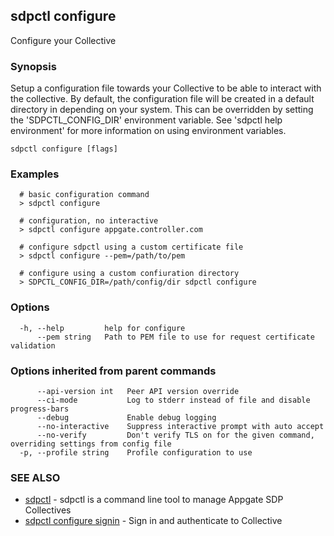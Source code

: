 ## sdpctl configure

Configure your Collective

### Synopsis

Setup a configuration file towards your Collective to be able to interact with the collective. By default, the configuration file
will be created in a default directory in depending on your system. This can be overridden by setting the 'SDPCTL_CONFIG_DIR' environment variable.
See 'sdpctl help environment' for more information on using environment variables.

```
sdpctl configure [flags]
```

### Examples

```
  # basic configuration command
  > sdpctl configure

  # configuration, no interactive
  > sdpctl configure appgate.controller.com

  # configure sdpctl using a custom certificate file
  > sdpctl configure --pem=/path/to/pem

  # configure using a custom confiuration directory
  > SDPCTL_CONFIG_DIR=/path/config/dir sdpctl configure
```

### Options

```
  -h, --help         help for configure
      --pem string   Path to PEM file to use for request certificate validation
```

### Options inherited from parent commands

```
      --api-version int   Peer API version override
      --ci-mode           Log to stderr instead of file and disable progress-bars
      --debug             Enable debug logging
      --no-interactive    Suppress interactive prompt with auto accept
      --no-verify         Don't verify TLS on for the given command, overriding settings from config file
  -p, --profile string    Profile configuration to use
```

### SEE ALSO

* [sdpctl](sdpctl.md)	 - sdpctl is a command line tool to manage Appgate SDP Collectives
* [sdpctl configure signin](sdpctl_configure_signin.md)	 - Sign in and authenticate to Collective

